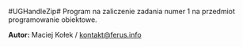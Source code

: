 #UGHandleZip#
Program na zaliczenie zadania numer 1 na przedmiot programowanie obiektowe.

**Autor:** Maciej Kołek / kontakt@ferus.info